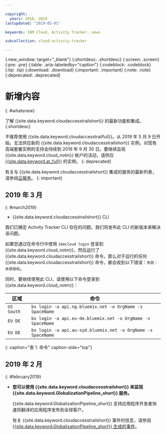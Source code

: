 ```yaml
---

copyright:
  years: 2016, 2019
lastupdated: "2019-05-01"

keywords: IBM Cloud, Activity Tracker, news

subcollection: cloud-activity-tracker

---
```


{:new_window: target="_blank"}
{:shortdesc: .shortdesc}
{:screen: .screen}
{:pre: .pre}
{:table: .aria-labeledby="caption"}
{:codeblock: .codeblock}
{:tip: .tip}
{:download: .download}
{:important: .important}
{:note: .note}
{:deprecated: .deprecated}

# 新增内容
{: #whatsnew}

了解 {{site.data.keyword.cloudaccesstrailshort}} 的最新功能和集成。
{:shortdesc}

不推荐使用 {{site.data.keyword.cloudaccesstrailfull}}。从 2019 年 5 月 9 日开始，无法供应新的 {{site.data.keyword.cloudaccesstrailshort}} 实例。对现有高端套餐实例的支持会持续到 2019 年 9 月 30 日。要继续监视 {{site.data.keyword.cloud_notm}} 帐户的活动，请供应 [{{site.data.keyword.at_full}}](/docs/services/Activity-Tracker-with-LogDNA?topic=logdnaat-getting-started#getting-started) 的实例。
{: deprecated}

有关与 {{site.data.keyword.cloudaccesstrailshort}} 集成的服务的最新列表，请参阅[云服务](/docs/services/cloud-activity-tracker/reference?topic=cloud-activity-tracker-cloud_services#cloud_services)。
{: important}


## 2019 年 3 月
{: #march2019}

* {{site.data.keyword.cloudaccesstrailshort}} CLI

我们已确定 Activity Tracker CLI 存在的问题。我们将发布此 CLI 的新版本来解决该问题。

如果您通过在命令行中使用 `ibmcloud login` 登录到 {{site.data.keyword.cloud_notm}}，然后运行了 {{site.data.keyword.cloudaccesstrailshort}} 命令，那么对于运行的任何 {{site.data.keyword.cloudaccesstrailshort}} 命令，都会收到以下错误：`失败：未获授权`。 

同时，要继续使用此 CLI，请使用以下命令登录到 {{site.data.keyword.cloud_notm}}：

|区域|命令|
|--------|---------|
| `US South` | `bx login -a api.ng.bluemix.net -o OrgName -s SpaceName` |
| `EU DE`    | `bx login -a api.eu-de.bluemix.net -o OrgName -s SpaceName` |
| `EU DE`    | `bx login -a api.au-syd.bluemix.net -o OrgName -s SpaceName` |
{: caption="表 1. 命令" caption-side="top"} 

## 2019 年 2 月
{: #february2019}

* **您可以使用 {{site.data.keyword.cloudaccesstrailshort}} 来监视 {{site.data.keyword.GlobalizationPipeline_short}} 服务。**


    {{site.data.keyword.GlobalizationPipeline_short}} 支持应用程序开发者快速将翻译的应用程序发布到全球客户。

    有关 {{site.data.keyword.cloudaccesstrailshort}} 事件的信息，请参阅 [{{site.data.keyword.GlobalizationPipeline_short}} 生成的事件](/docs/services/GlobalizationPipeline?topic=GlobalizationPipeline-gpat_events#gpat_events)。








